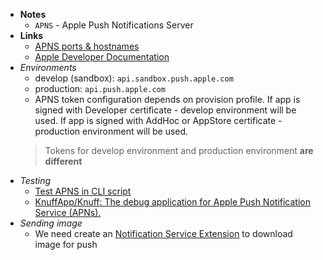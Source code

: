 - **Notes**
	- `APNS` - Apple Push Notifications Server
- **Links**
	- [APNS ports & hostnames](https://emm.how/t/apns-ports-hostnames/224)
	- [Apple Developer Documentation](https://developer.apple.com/documentation/bundleresources/entitlements/aps-environment)
- *Environments*
	- develop (sandbox): `api.sandbox.push.apple.com`
	- production: `api.push.apple.com`
	- APNS token configuration depends on provision profile. If app is signed with Developer certificate - develop environment will be used. If app is signed with AddHoc or AppStore certificate - production environment will be used.
	> Tokens for develop environment and production environment **are different**
- *Testing*
	- [Test APNS in CLI script](Appel%20Push%20Notifications/Test%20APNS%20in%20CLI%20script.md)
	- [KnuffApp/Knuff: The debug application for Apple Push Notification Service (APNs).](https://github.com/KnuffApp/Knuff)
- *Sending image*
	- We need create an [Notification Service Extension](https://www.raywenderlich.com/20201639-firebase-cloud-messaging-for-ios-push-notifications#toc-anchor-012) to download image for push